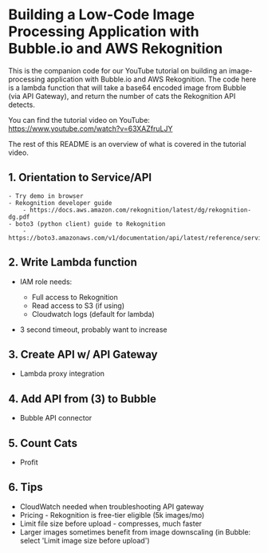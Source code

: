 # Building a Low-Code Image Processing Application with  Bubble.io and AWS Rekognition

This is the companion code for our YouTube tutorial on building an
image-processing application with Bubble.io and AWS Rekognition.  The code here
is a lambda function that will take a base64 encoded image from Bubble (via API
Gateway), and return the number of cats the Rekognition API detects.

You can find the tutorial video on YouTube: https://www.youtube.com/watch?v=63XAZfruLJY

The rest of this README is an overview of what is covered in the tutorial video.

## 1. Orientation to Service/API
    - Try demo in browser
    - Rekognition developer guide
        - https://docs.aws.amazon.com/rekognition/latest/dg/rekognition-dg.pdf
    - boto3 (python client) guide to Rekognition
        - https://boto3.amazonaws.com/v1/documentation/api/latest/reference/services/rekognition.html

## 2. Write Lambda function

- IAM role needs:
    - Full access to Rekognition
    - Read access to S3 (if using)
    - Cloudwatch logs (default for lambda)

- 3 second timeout, probably want to increase

## 3. Create API w/ API Gateway
- Lambda proxy integration

## 4. Add API from (3) to Bubble
- Bubble API connector

## 5. Count Cats
- Profit

## 6. Tips
- CloudWatch needed when troubleshooting API gateway
- Pricing - Rekognition is free-tier eligible (5k images/mo)
- Limit file size before upload - compresses, much faster
- Larger images sometimes benefit from image downscaling
(in Bubble: select 'Limit image size before upload')

